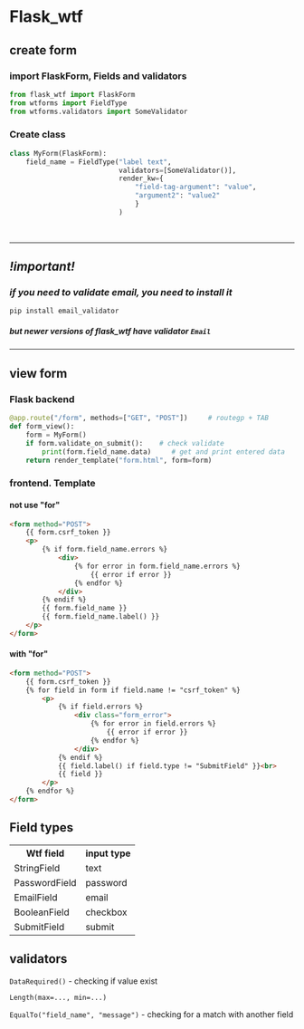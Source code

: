 # Flask_wtf

## create form
### import FlaskForm, Fields and validators

```python
from flask_wtf import FlaskForm
from wtforms import FieldType
from wtforms.validators import SomeValidator
```

### Create class
```python
class MyForm(FlaskForm):
    field_name = FieldType("label text", 
                           validators=[SomeValidator()],
                           render_kw={
                               "field-tag-argument": "value", 
                               "argument2": "value2"
                               }
                           )
```
<br>

---
## ___!important!___
### ___if you need to validate email, you need to install it___


```
pip install email_validator
```
    
##### but newer versions of flask_wtf have validator ```Email```
    


---

## view form
### Flask backend
```python
@app.route("/form", methods=["GET", "POST"])     # routegp + TAB
def form_view():
    form = MyForm()
    if form.validate_on_submit():    # check validate
        print(form.field_name.data)     # get and print entered data
    return render_template("form.html", form=form)
```

### frontend. Template

#### not use "for"
```html
<form method="POST">
    {{ form.csrf_token }}
    <p>
        {% if form.field_name.errors %}
            <div>
                {% for error in form.field_name.errors %}
                    {{ error if error }}
                {% endfor %}
            </div>
        {% endif %}
        {{ form.field_name }}
        {{ form.field_name.label() }}
    </p>
</form>
```

#### with "for"
```html
<form method="POST">
    {{ form.csrf_token }}
    {% for field in form if field.name != "csrf_token" %}
        <p>
            {% if field.errors %}
                <div class="form_error">
                    {% for error in field.errors %}
                        {{ error if error }}
                    {% endfor %}
                </div>
            {% endif %}
            {{ field.label() if field.type != "SubmitField" }}<br>
            {{ field }}
        </p>
    {% endfor %}
</form>
```

## Field types
<table class="user_info">
    <tr>
        <th>Wtf field</th>
        <th>input type</th>
    </tr>
    <tr>
        <td>StringField</td>
        <td>text</td>
    </tr>
    <tr>
        <td>PasswordField</td>
        <td>password</td>
    </tr>
    <tr>
        <td>EmailField</td>
        <td>email</td>
    </tr>
    <tr>
        <td>BooleanField</td>
        <td>checkbox</td>
    </tr>
    <tr>
        <td>SubmitField</td>
        <td>submit</td>
    </tr>
</table>

## validators

```DataRequired()``` - checking if value exist

```Length(max=..., min=...)```

```EqualTo("field_name", "message")``` - checking for a match with another field

